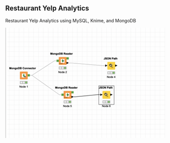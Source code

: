 ## Restaurant Yelp Analytics
Restaurant Yelp Analytics using MySQL, Knime, and MongoDB


![alt text](https://github.com/mkimball14/yelp_analytics/blob/main/images/Knime.png "Knime Workflow")
